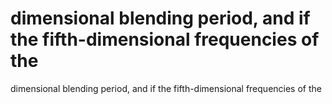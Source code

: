 # dimensional blending period, and if the fifth-dimensional frequencies of the

dimensional blending period, and if the fifth-dimensional frequencies of the